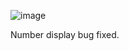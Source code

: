 ![image](https://github.com/DedSec2050/-analog-clock-project/assets/119126965/21cddfaa-c0fb-4e3c-a663-8fe0e4c11b97)

Number display bug fixed.

